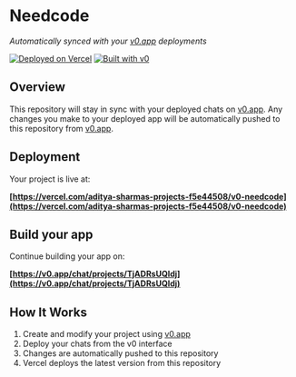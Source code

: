 # Needcode

*Automatically synced with your [v0.app](https://v0.app) deployments*

[![Deployed on Vercel](https://img.shields.io/badge/Deployed%20on-Vercel-black?style=for-the-badge&logo=vercel)](https://vercel.com/aditya-sharmas-projects-f5e44508/v0-needcode)
[![Built with v0](https://img.shields.io/badge/Built%20with-v0.app-black?style=for-the-badge)](https://v0.app/chat/projects/TjADRsUQIdj)

## Overview

This repository will stay in sync with your deployed chats on [v0.app](https://v0.app).
Any changes you make to your deployed app will be automatically pushed to this repository from [v0.app](https://v0.app).

## Deployment

Your project is live at:

**[https://vercel.com/aditya-sharmas-projects-f5e44508/v0-needcode](https://vercel.com/aditya-sharmas-projects-f5e44508/v0-needcode)**

## Build your app

Continue building your app on:

**[https://v0.app/chat/projects/TjADRsUQIdj](https://v0.app/chat/projects/TjADRsUQIdj)**

## How It Works

1. Create and modify your project using [v0.app](https://v0.app)
2. Deploy your chats from the v0 interface
3. Changes are automatically pushed to this repository
4. Vercel deploys the latest version from this repository